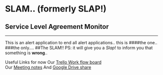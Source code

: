 # SLAM.. (formerly SLAP!)
## Service Level Agreement Monitor
---
This is an alert application to end all alert applications..
this is
####the one..
###the only....
##The SLAM!!
PS: it will give you a *Slap*! to inform you that something is **wrong**..

Useful Links for now
Our [Trello Work flow board](https://trello.com/b/Nx5xN0nD/slap)  
Our [Meeting notes](https://drive.google.com/drive/u/1/folders/0B01vDLYAHpMLRUxlMmk2UC0yVHc)
And [Google Drive share](https://drive.google.com/drive/u/0/folders/0B01vDLYAHpMLU1EtbVdhNU1iN28)
